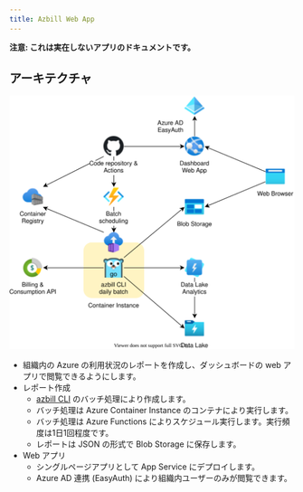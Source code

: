 ```yaml
---
title: Azbill Web App
---
```

**注意: これは実在しないアプリのドキュメントです。**

## アーキテクチャ

![architecture](arch.drawio.svg)

- 組織内の Azure の利用状況のレポートを作成し、ダッシュボードの web アプリで閲覧できるようにします。
- レポート作成
  - [azbill CLI](https://github.com/yaegashi/azbill) のバッチ処理により作成します。
  - バッチ処理は Azure Container Instance のコンテナにより実行します。
  - バッチ処理は Azure Functions によりスケジュール実行します。実行頻度は1日1回程度です。
  - レポートは JSON の形式で Blob Storage に保存します。
- Web アプリ
  - シングルページアプリとして App Service にデプロイします。
  - Azure AD 連携 (EasyAuth) により組織内ユーザーのみが閲覧できます。
